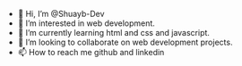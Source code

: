 - 👋 Hi, I’m @Shuayb-Dev
- 👀 I’m interested in web development.
- 🌱 I’m currently learning html and css and javascript.
- 💞️ I’m looking to collaborate on web development projects.
- 📫 How to reach me github and linkedin

<!---
Shuayb-Dev/Shuayb-Dev is a ✨ special ✨ repository because its `README.md` (this file) appears on your GitHub profile.
You can click the Preview link to take a look at your changes.
--->
